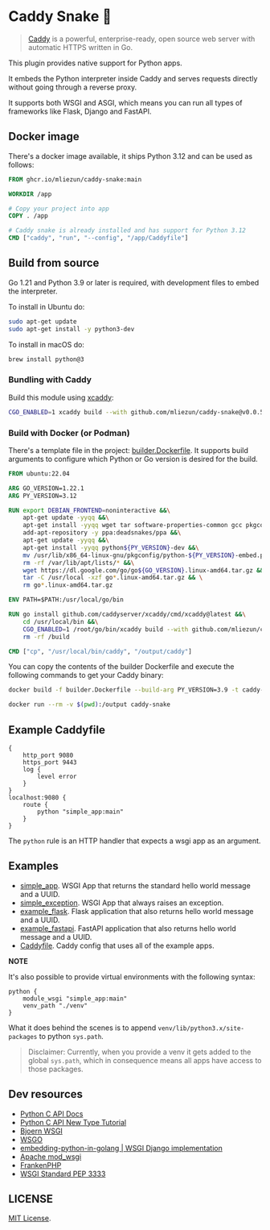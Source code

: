 # Caddy Snake 🐍

> [Caddy](https://github.com/caddyserver/caddy) is a powerful, enterprise-ready, open source web server with automatic HTTPS written in Go.

This plugin provides native support for Python apps.

It embeds the Python interpreter inside Caddy and serves requests directly without going through a reverse proxy.

It supports both WSGI and ASGI, which means you can run all types of frameworks like Flask, Django and FastAPI.

## Docker image

There's a docker image available, it ships Python 3.12 and can be used as follows:

```Dockerfile
FROM ghcr.io/mliezun/caddy-snake:main

WORKDIR /app

# Copy your project into app
COPY . /app

# Caddy snake is already installed and has support for Python 3.12
CMD ["caddy", "run", "--config", "/app/Caddyfile"]
```

## Build from source

Go 1.21 and Python 3.9 or later is required, with development files to embed the interpreter.

To install in Ubuntu do:

```bash
sudo apt-get update
sudo apt-get install -y python3-dev
```

To install in macOS do:

```bash
brew install python@3
```

### Bundling with Caddy

Build this module using [xcaddy](https://github.com/caddyserver/xcaddy):

```bash
CGO_ENABLED=1 xcaddy build --with github.com/mliezun/caddy-snake@v0.0.5
```

### Build with Docker (or Podman)

There's a template file in the project: [builder.Dockerfile](/builder.Dockerfile). It supports build arguments to configure which Python or Go version is desired for the build.

```Dockerfile
FROM ubuntu:22.04

ARG GO_VERSION=1.22.1
ARG PY_VERSION=3.12

RUN export DEBIAN_FRONTEND=noninteractive &&\
    apt-get update -yyqq &&\
    apt-get install -yyqq wget tar software-properties-common gcc pkgconf &&\
    add-apt-repository -y ppa:deadsnakes/ppa &&\
    apt-get update -yyqq &&\
    apt-get install -yyqq python${PY_VERSION}-dev &&\
    mv /usr/lib/x86_64-linux-gnu/pkgconfig/python-${PY_VERSION}-embed.pc /usr/lib/x86_64-linux-gnu/pkgconfig/python3-embed.pc &&\
    rm -rf /var/lib/apt/lists/* &&\
    wget https://dl.google.com/go/go${GO_VERSION}.linux-amd64.tar.gz && \
    tar -C /usr/local -xzf go*.linux-amd64.tar.gz && \
    rm go*.linux-amd64.tar.gz

ENV PATH=$PATH:/usr/local/go/bin

RUN go install github.com/caddyserver/xcaddy/cmd/xcaddy@latest &&\
    cd /usr/local/bin &&\
    CGO_ENABLED=1 /root/go/bin/xcaddy build --with github.com/mliezun/caddy-snake &&\
    rm -rf /build

CMD ["cp", "/usr/local/bin/caddy", "/output/caddy"]
```

You can copy the contents of the builder Dockerfile and execute the following commands to get your Caddy binary: 

```bash
docker build -f builder.Dockerfile --build-arg PY_VERSION=3.9 -t caddy-snake .
```

```bash
docker run --rm -v $(pwd):/output caddy-snake
```

## Example Caddyfile

```Caddyfile
{
    http_port 9080
    https_port 9443
    log {
        level error
    }
}
localhost:9080 {
    route {
        python "simple_app:main"
    }
}
```

The `python` rule is an HTTP handler that expects a wsgi app as an argument.

## Examples

- [simple_app](/examples/simple_app.py). WSGI App that returns the standard hello world message and a UUID.
- [simple_exception](/examples/simple_exception.py). WSGI App that always raises an exception.
- [example_flask](/examples/example_flask.py). Flask application that also returns hello world message and a UUID.
- [example_fastapi](/examples/example_fastapi.py). FastAPI application that also returns hello world message and a UUID.
- [Caddyfile](/examples/Caddyfile). Caddy config that uses all of the example apps.

**NOTE**

It's also possible to provide virtual environments with the following syntax:

```Caddyfile
python {
    module_wsgi "simple_app:main"
    venv_path "./venv"
}
```

What it does behind the scenes is to append `venv/lib/python3.x/site-packages` to python `sys.path`.

> Disclaimer: Currently, when you provide a venv it gets added to the global `sys.path`, which in consequence
> means all apps have access to those packages.

## Dev resources

- [Python C API Docs](https://docs.python.org/3.12/c-api/structures.html)
- [Python C API New Type Tutorial](https://docs.python.org/3/extending/newtypes_tutorial.html)
- [Bjoern WSGI](https://github.com/jonashaag/bjoern/tree/master)
- [WSGO](https://github.com/jonny5532/wsgo/blob/main)
- [embedding-python-in-golang | WSGI Django implementation](https://github.com/spikeekips/embedding-python-in-golang/blob/master/wsgi-django)
- [Apache mod_wsgi](https://github.com/GrahamDumpleton/mod_wsgi)
- [FrankenPHP](https://github.com/dunglas/frankenphp)
- [WSGI Standard PEP 3333](https://peps.python.org/pep-3333/)

## LICENSE

[MIT License](/LICENSE).
